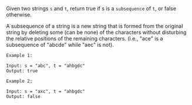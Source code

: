 Given two strings `s` and `t`, return true if s is a `subsequence` of `t`, or false otherwise.

A subsequence of a string is a new string that is formed from the original string by deleting some (can be none) of the characters without disturbing the relative positions of the remaining characters. (i.e., "ace" is a subsequence of "abcde" while "aec" is not).

```
Example 1:

Input: s = "abc", t = "ahbgdc"
Output: true
```

```
Example 2:

Input: s = "axc", t = "ahbgdc"
Output: false
```
